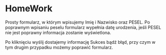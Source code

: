 # HomeWork

Prosty formularz, w którym wpisujemy Imię i Nazwisko oraz PESEL. 
Po poprawnym wpisaniu peselu formularz wypełnia datę urodzenia, jeśli PESEL nie jest poprawny informacja zostanie wyświetlona.

Po kliknięciu wyślij dostajemy informację Sukces bądź błąd, przy czym w tym drugim przypadku możemy poprawić formularz.
